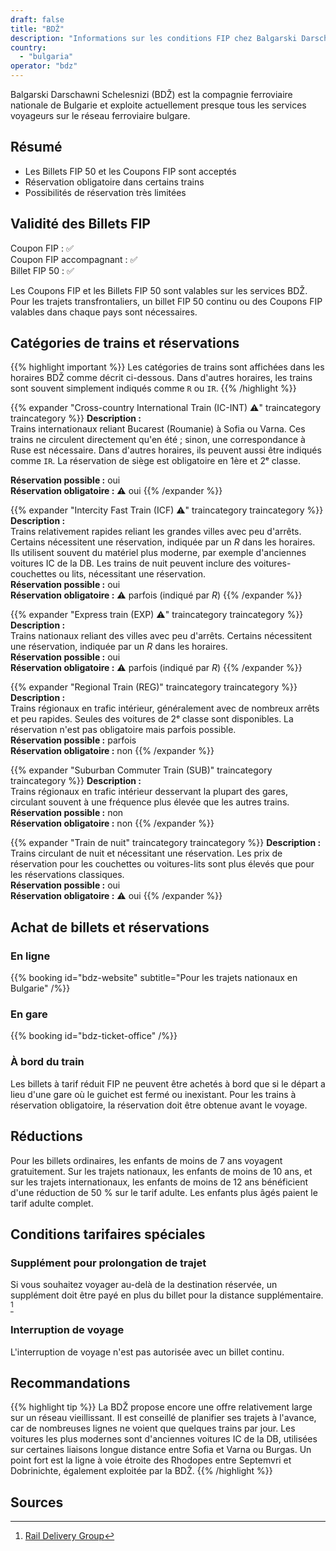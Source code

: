 ```yaml
---
draft: false
title: "BDŽ"
description: "Informations sur les conditions FIP chez Balgarski Darschawni Schelesnizi (BDŽ)."
country:
  - "bulgaria"
operator: "bdz"
---
```


Balgarski Darschawni Schelesnizi (BDŽ) est la compagnie ferroviaire nationale de Bulgarie et exploite actuellement presque tous les services voyageurs sur le réseau ferroviaire bulgare.

## Résumé

- Les Billets FIP 50 et les Coupons FIP sont acceptés
- Réservation obligatoire dans certains trains
- Possibilités de réservation très limitées

## Validité des Billets FIP

Coupon FIP : ✅ \
Coupon FIP accompagnant : ✅ \
Billet FIP 50 : ✅

Les Coupons FIP et les Billets FIP 50 sont valables sur les services BDŽ. Pour les trajets transfrontaliers, un billet FIP 50 continu ou des Coupons FIP valables dans chaque pays sont nécessaires.

## Catégories de trains et réservations

{{% highlight important %}}
Les catégories de trains sont affichées dans les horaires BDŽ comme décrit ci-dessous. Dans d'autres horaires, les trains sont souvent simplement indiqués comme `R` ou `IR`.
{{% /highlight %}}

{{% expander "Cross-country International Train (IC-INT) ⚠️" traincategory traincategory %}}
**Description :** \
Trains internationaux reliant Bucarest (Roumanie) à Sofia ou Varna. Ces trains ne circulent directement qu'en été ; sinon, une correspondance à Ruse est nécessaire. Dans d'autres horaires, ils peuvent aussi être indiqués comme `IR`. La réservation de siège est obligatoire en 1ère et 2ᵉ classe.

**Réservation possible :** oui \
**Réservation obligatoire :** ⚠️ oui
{{% /expander %}}

{{% expander "Intercity Fast Train (ICF) ⚠️" traincategory traincategory %}}
**Description :** \
Trains relativement rapides reliant les grandes villes avec peu d'arrêts. Certains nécessitent une réservation, indiquée par un _R_ dans les horaires. Ils utilisent souvent du matériel plus moderne, par exemple d'anciennes voitures IC de la DB. Les trains de nuit peuvent inclure des voitures-couchettes ou lits, nécessitant une réservation. \
**Réservation possible :** oui \
**Réservation obligatoire :** ⚠️ parfois (indiqué par _R_)
{{% /expander %}}

{{% expander "Express train (EXP) ⚠️" traincategory traincategory %}}
**Description :** \
Trains nationaux reliant des villes avec peu d'arrêts. Certains nécessitent une réservation, indiquée par un _R_ dans les horaires. \
**Réservation possible :** oui \
**Réservation obligatoire :** ⚠️ parfois (indiqué par _R_)
{{% /expander %}}

{{% expander "Regional Train (REG)" traincategory traincategory %}}
**Description :** \
Trains régionaux en trafic intérieur, généralement avec de nombreux arrêts et peu rapides. Seules des voitures de 2ᵉ classe sont disponibles. La réservation n'est pas obligatoire mais parfois possible. \
**Réservation possible :** parfois \
**Réservation obligatoire :** non
{{% /expander %}}

{{% expander "Suburban Commuter Train (SUB)" traincategory traincategory %}}
**Description :** \
Trains régionaux en trafic intérieur desservant la plupart des gares, circulant souvent à une fréquence plus élevée que les autres trains. \
**Réservation possible :** non \
**Réservation obligatoire :** non
{{% /expander %}}

{{% expander "Train de nuit" traincategory traincategory %}}
**Description :** \
Trains circulant de nuit et nécessitant une réservation. Les prix de réservation pour les couchettes ou voitures-lits sont plus élevés que pour les réservations classiques. \
**Réservation possible :** oui \
**Réservation obligatoire :** ⚠️ oui
{{% /expander %}}

## Achat de billets et réservations

### En ligne

{{% booking id="bdz-website"
subtitle="Pour les trajets nationaux en Bulgarie" /%}}

### En gare

{{% booking id="bdz-ticket-office" /%}}

### À bord du train

Les billets à tarif réduit FIP ne peuvent être achetés à bord que si le départ a lieu d'une gare où le guichet est fermé ou inexistant. Pour les trains à réservation obligatoire, la réservation doit être obtenue avant le voyage.

## Réductions

Pour les billets ordinaires, les enfants de moins de 7 ans voyagent gratuitement. Sur les trajets nationaux, les enfants de moins de 10 ans, et sur les trajets internationaux, les enfants de moins de 12 ans bénéficient d'une réduction de 50 % sur le tarif adulte. Les enfants plus âgés paient le tarif adulte complet.

## Conditions tarifaires spéciales

### Supplément pour prolongation de trajet

Si vous souhaitez voyager au-delà de la destination réservée, un supplément doit être payé en plus du billet pour la distance supplémentaire. [^1]

### Interruption de voyage

L'interruption de voyage n'est pas autorisée avec un billet continu.

## Recommandations

{{% highlight tip %}}
La BDŽ propose encore une offre relativement large sur un réseau vieillissant. Il est conseillé de planifier ses trajets à l'avance, car de nombreuses lignes ne voient que quelques trains par jour. Les voitures les plus modernes sont d'anciennes voitures IC de la DB, utilisées sur certaines liaisons longue distance entre Sofia et Varna ou Burgas. Un point fort est la ligne à voie étroite des Rhodopes entre Septemvri et Dobrinichte, également exploitée par la BDŽ.
{{% /highlight %}}

## Sources

[^1]: [Rail Delivery Group](https://www.raildeliverygroup.com/rst/europe-and-fip.html)
